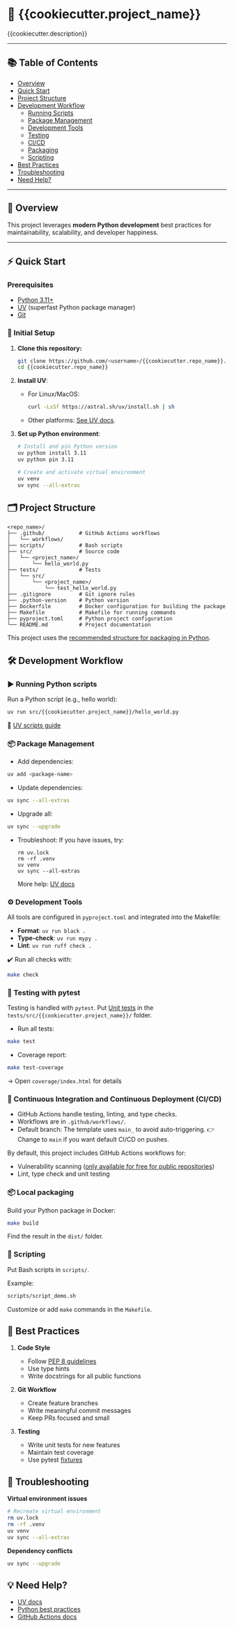 # 🚀 {{cookiecutter.project_name}}

{{cookiecutter.description}}

---

## 📚 Table of Contents

- [Overview](#-overview)
- [Quick Start](#-quick-start)
- [Project Structure](#-project-structure)
- [Development Workflow](#-development-workflow)
  - [Running Scripts](#running-scripts)
  - [Package Management](#package-management)
  - [Development Tools](#-development-tools)
  - [Testing](#-testing)
  - [CI/CD](#-cicd)
  - [Packaging](#-packaging)
  - [Scripting](#-scripting)
- [Best Practices](#-best-practices)
- [Troubleshooting](#-troubleshooting)
- [Need Help?](#-need-help)

---

## 📝 Overview

This project leverages **modern Python development** best practices for maintainability, scalability, and developer happiness.

---

## ⚡️ Quick Start

### Prerequisites

- [Python 3.11+](https://www.python.org/downloads/)
- [UV](https://docs.astral.sh/uv/getting-started/installation/) (superfast Python package manager)
- [Git](https://git-scm.com/)

### 🚦 Initial Setup

1. **Clone this repository:**
   ```bash
   git clone https://github.com/<username>/{{cookiecutter.repo_name}}.git
   cd {{cookiecutter.repo_name}}
   ```

2. **Install UV**:
   - For Linux/MacOS:
      ```bash
      curl -LsSf https://astral.sh/uv/install.sh | sh
      ```
   - Other platforms: [See UV docs](https://docs.astral.sh/uv/getting-started/installation/).


3. **Set up Python environment**:
   ```bash
   # Install and pin Python version
   uv python install 3.11
   uv python pin 3.11

   # Create and activate virtual environment
   uv venv
   uv sync --all-extras
   ```
## 🗂️ Project Structure

```
<repo_name>/
├── .github/           # GitHub Actions workflows
│   └── workflows/
├── scripts/           # Bash scripts
├── src/               # Source code
│   └── <project_name>/
│       └── hello_world.py
├── tests/             # Tests
│   └── src/
│       └── <project_name>/
│           └── test_hello_world.py
├── .gitignore         # Git ignore rules
├── .python-version    # Python version
├── Dockerfile         # Docker configuration for building the package
├── Makefile           # Makefile for running commands
├── pyproject.toml     # Python project configuration
└── README.md          # Project documentation
``` 

This project uses the [recommended structure for packaging in Python](https://packaging.python.org/en/latest/tutorials/packaging-projects/).

## 🛠️ Development Workflow

### ▶️ Running Python scripts

Run a Python script (e.g., hello world):
```bash
uv run src/{{cookiecutter.project_name}}/hello_world.py
```

🔗 [UV scripts guide](https://docs.astral.sh/uv/getting-started/features/#scripts)

### 📦 Package Management

- Add dependencies:
```bash
uv add <package-name>
```

- Update dependencies:
```bash
uv sync --all-extras
```

- Upgrade all:
```bash
uv sync --upgrade
```

- Troubleshoot:
   If you have issues, try:
   ```
   rm uv.lock
   rm -rf .venv
   uv venv
   uv sync --all-extras
   ```
   More help: [UV docs](https://docs.astral.sh/uv/)



### ⚙️ Development Tools

All tools are configured in `pyproject.toml` and integrated into the Makefile:

- **Format**: `uv run black .`
- **Type-check**: `uv run mypy .`
- **Lint**: `uv run ruff check .`

✔️ Run all checks with:
```bash
make check
```


### 🧪 Testing with pytest

Testing is handled with `pytest`. Put [Unit tests](https://docs.pytest.org/en/stable/how-to/unittest.html) in the `tests/src/{{cookiecutter.project_name}}/` folder. 

- Run all tests: 
```bash
make test
```
- Coverage report:
```bash
make test-coverage
```
→ Open `coverage/index.html` for details


### 🔄 Continuous Integration and Continuous Deployment (CI/CD)


- GitHub Actions handle testing, linting, and type checks.
- Workflows are in `.github/workflows/`.
- Default branch: The template uses `main_` to avoid auto-triggering.
   👉 Change to `main` if you want default CI/CD on pushes.

By default, this project includes GitHub Actions workflows for:
- Vulnerability scanning ([only available for free for public repositories](https://docs.github.com/en/code-security/code-scanning/troubleshooting-code-scanning/advanced-security-must-be-enabled))
- Lint, type check and unit testing


### 📦 Local packaging

Build your Python package in Docker:
```bash
make build
```
Find the result in the `dist/` folder.


### 📄 Scripting

Put Bash scripts in `scripts/`.

Example: 
```bash
scripts/script_demo.sh
```

Customize or add `make` commands in the `Makefile`.

## 🌟 Best Practices

1. **Code Style**
   - Follow [PEP 8 guidelines](https://pep8.org/)
   - Use type hints
   - Write docstrings for all public functions

2. **Git Workflow**
   - Create feature branches
   - Write meaningful commit messages
   - Keep PRs focused and small

3. **Testing**
   - Write unit tests for new features
   - Maintain test coverage
   - Use pytest [fixtures](https://docs.pytest.org/en/stable/reference/fixtures.html)

## 🧩 Troubleshooting

**Virtual environment issues**
   ```bash
   # Recreate virtual environment
   rm uv.lock
   rm -rf .venv
   uv venv
   uv sync --all-extras
   ```

**Dependency conflicts**
   ```bash
   uv sync --upgrade
   ```

## 💡 Need Help?

- [UV docs](https://docs.astral.sh/uv/)
- [Python best practices](https://packaging.python.org/en/latest/)
- [GitHub Actions docs](https://docs.github.com/en/actions)
